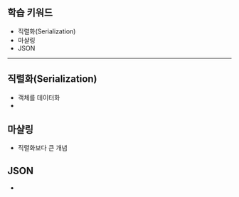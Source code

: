 ## 학습 키워드

- 직렬화(Serialization)
- 마샬링
- JSON

<hr>

## 직렬화(Serialization)
- 객체를 데이터화
- 

## 마샬링
-  직렬화보다 큰 개념 

## JSON
-  

